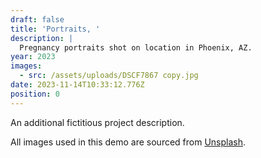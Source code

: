 ```yaml
---
draft: false
title: 'Portraits, '
description: |
  Pregnancy portraits shot on location in Phoenix, AZ.
year: 2023
images:
  - src: /assets/uploads/DSCF7867 copy.jpg
date: 2023-11-14T10:33:12.776Z
position: 0
---
```


An additional fictitious project description.

All images used in this demo are sourced from [Unsplash](https://unsplash.com/).
